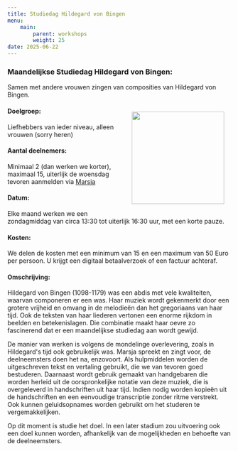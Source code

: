 ```yaml
---
title: Studiedag Hildegard von Bingen
menu:
    main:
        parent: workshops
        weight: 25
date: 2025-06-22
---
```

### Maandelijkse Studiedag Hildegard von Bingen: 
Samen met andere vrouwen zingen van composities van Hildegard von Bingen.

<img src="../images/KerkjeEngelen.jpeg" style="width: 13rem; float: right; margin:1rem">

#### Doelgroep:
Liefhebbers van ieder niveau, alleen vrouwen (sorry heren)
#### Aantal deelnemers:
Minimaal 2 (dan werken we korter), maximaal 15, uiterlijk de woensdag tevoren aanmelden via [Marsja](mailto:info@marsjamudde.nl) 
#### Datum:
Elke maand werken we een zondagmiddag van circa 13:30 tot uiterlijk 16:30 uur, met een korte pauze.
#### Kosten: 
We delen de kosten met een minimum van 15 en een maximum van 50 Euro per persoon. U krijgt een digitaal betaalverzoek of een factuur achteraf.
#### Omschrijving:
Hildegard von Bingen (1098-1179) was een abdis met vele kwaliteiten, waarvan componeren er een was. Haar muziek wordt gekenmerkt door een grotere vrijheid en omvang in de melodieën dan het gregoriaans van haar tijd. Ook de teksten van haar liederen vertonen een enorme rijkdom in beelden en betekenislagen. Die combinatie maakt haar oevre zo fascinerend dat er een maandelijkse studiedag aan wordt gewijd. 

De manier van werken is volgens de mondelinge overlevering, zoals in Hildegard's tijd ook gebruikelijk was. Marsja spreekt en zingt voor, de deelneemsters doen het na, enzovoort. Als hulpmiddelen worden de uitgeschreven tekst en vertaling gebruikt, die we van tevoren goed bestuderen. Daarnaast wordt gebruik gemaakt van handgebaren die worden herleid uit de oorspronkelijke notatie van deze muziek, die is overgeleverd in handschriften uit haar tijd. Indien nodig worden kopieën uit de handschriften en een eenvoudige transcriptie zonder ritme verstrekt. Ook kunnen geluidsopnames worden gebruikt om het studeren te vergemakkelijken.

Op dit moment is studie het doel. In een later stadium zou uitvoering ook een doel kunnen worden, afhankelijk van de mogelijkheden en behoefte van de deelneemsters.